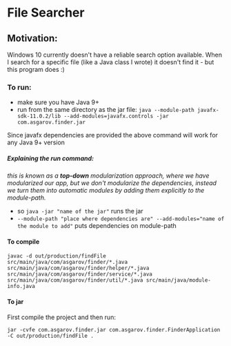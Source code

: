 # File Searcher

## Motivation:
Windows 10 currently doesn't have a reliable search option available.
When I search for a specific file (like a Java class I wrote) it doesn't find it - but this program does :)

### To run:
 - make sure you have Java 9+
 - run from the same directory as the jar file: 
`java --module-path javafx-sdk-11.0.2/lib --add-modules=javafx.controls -jar com.asgarov.finder.jar`
   
Since javafx dependencies are provided the above command will work for any Java 9+ version

##### Explaining the run command: 
_this is known as a **top-down** modularization approach, where we have modularized our app, but we 
don't modularize the dependencies, instead we turn them into automatic modules by adding them
explicitly to the module-path._

- so `java -jar "name of the jar"` runs the jar
- `--module-path "place where dependencies are" --add-modules="name of the module to add"` puts dependencies on module-path

#### To compile
`javac -d out/production/findFile src/main/java/com/asgarov/finder/*.java 
src/main/java/com/asgarov/finder/helper/*.java src/main/java/com/asgarov/finder/service/*.java 
src/main/java/com/asgarov/finder/util/*.java src/main/java/module-info.java
`

#### To jar

First compile the project and then run:

`jar -cvfe com.asgarov.finder.jar com.asgarov.finder.FinderApplication -C out/production/findFile .
`